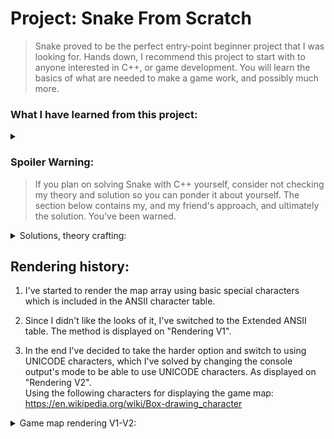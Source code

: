 
# Project: Snake From Scratch
> Snake proved to be the perfect entry-point beginner project that I was looking for. Hands down, I recommend this project to start with to anyone interested in C++, or game development. You will learn the basics of what are needed to make a game work, and possibly much more.

### What I have learned from this project:
<details>
  <summary></summary>
  
* Basic game loop
* Making a module from the game's subsystem:
  * Game map module
* Rendering / Displaying an array:
  * Using the Extended ANSII table
  * Using UNICODE chars for the console
  * Simple double buffering
  * Simple framerate limit
* Basic movement:
  * Input checking
  * Snake movement
* Collision:
  * Game map collision
  * Apple collision
</details>

### Spoiler Warning:
> If you plan on solving Snake with C++ yourself, consider not checking my theory and solution so you can ponder it about yourself. The section below contains my, and my friend's approach, and ultimately the solution. You've been warned.

<details>
<summary>Solutions, theory crafting: </summary>
   
### S4kyt's version 1:

![alt text](https://github.com/S4kyt/Snake/blob/master/proj/theory/s4kyt_theory_v1.jpg?raw=true)

### S4kyt's version 2:

![alt text](https://github.com/S4kyt/Snake/blob/master/proj/theory/s4kyt_theory_v2.jpg?raw=true)

### S4kyt's version 3:

![alt text](https://github.com/S4kyt/Snake/blob/master/proj/theory/s4kyt_theory_v3.jpg?raw=true)

### Lion's version:

![alt text](https://github.com/S4kyt/Snake/blob/master/proj/theory/lionkor_theory.JPG?raw=true)


</details>


## Rendering history:
1. I've started to render the map array using basic special characters which is included in the ANSII character table.

2. Since I didn't like the looks of it, I've switched to the Extended ANSII table. The method is displayed on "Rendering V1".<br>

3. In the end I've decided to take the harder option and switch to using UNICODE characters, which I've solved by changing the console output's mode to be able to use UNICODE characters. As displayed on "Rendering V2".<br>
Using the following characters for displaying the game map:<br>
https://en.wikipedia.org/wiki/Box-drawing_character


<details>
<summary> Game map rendering V1-V2: </summary>
  
1. Game map rendering V1:

![alt text](https://github.com/S4kyt/Snake/blob/master/proj/rendering_v1.png?raw=true)

2. Game map rendering V2:

![alt text](https://github.com/S4kyt/Snake/blob/master/proj/rendering_v2.png?raw=true)

</details>
